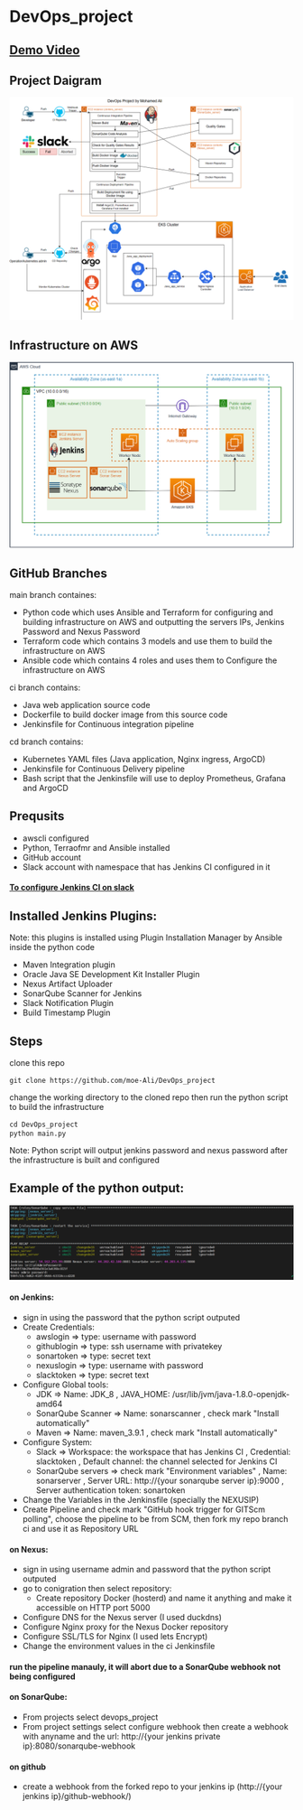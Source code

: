 # DevOps_project

## [Demo Video](https://drive.google.com/file/d/1S4w3sdd9qeTL-0ScwHiRtRmo_qdf39cr/view?usp=sharing)
## Project Daigram
![project](https://github.com/moe-Ali/DevOps_project/blob/main/screenshots/Project_Diagram.png)
## Infrastructure on AWS
![aws_infra](https://github.com/moe-Ali/DevOps_project/blob/main/screenshots/aws_public.png)

## GitHub Branches
main branch containes:
- Python code which uses Ansible and Terraform for configuring and building infrastructure on AWS and outputting the servers IPs, Jenkins Password and Nexus Password
- Terraform code which contains 3 models and use them to build the infrastructure on AWS
- Ansible code which contains 4 roles and uses them to Configure the infrastructure on AWS

ci branch contains:
- Java web application source code
- Dockerfile to build docker image from this source code
- Jenkinsfile for Continuous integration pipeline

cd branch contains:
- Kubernetes YAML files (Java application, Nginx ingress, ArgoCD)
- Jenkinsfile for Continuous Delivery pipeline
- Bash script that the Jenkinsfile will use to deploy Prometheus, Grafana and ArgoCD
## Prequsits
- awscli configured
- Python, Terraofmr and Ansible installed
- GitHub account
- Slack account with namespace that has Jenkins CI configured in it 
#### [To configure Jenkins CI on slack](https://slack.com/apps/A0F7VRFKN-jenkins-ci)
## Installed Jenkins Plugins:
Note: this plugins is installed using Plugin Installation Manager by Ansible inside the python code
- Maven Integration plugin
- Oracle Java SE Development Kit Installer Plugin
- Nexus Artifact Uploader
- SonarQube Scanner for Jenkins
- Slack Notification Plugin
- Build Timestamp Plugin

## Steps
clone this repo
```
git clone https://github.com/moe-Ali/DevOps_project
```
change the working directory to the cloned repo then run the python script to build the infrastructure
```
cd DevOps_project
python main.py
```
Note: Python script will output jenkins password and nexus password after the infrastructure is built and configured
## Example of the python output:
![output](https://github.com/moe-Ali/DevOps_project/blob/main/screenshots/final.png)
#### on Jenkins:
- sign in using the password that the python script outputed
- Create Credentials:
    - awslogin => type: username with password
    - githublogin => type: ssh username with privatekey
    - sonartoken => type: secret text
    - nexuslogin => type: username with password
    - slacktoken => type: secret text
- Configure Global tools:
    - JDK => Name: JDK_8 , JAVA_HOME: /usr/lib/jvm/java-1.8.0-openjdk-amd64
    - SonarQube Scanner => Name: sonarscanner , check mark "Install automatically"
    - Maven => Name: maven_3.9.1 , check mark "Install automatically"
- Configure System:
    - Slack => Workspace: the workspace that has Jenkins CI , Credential: slacktoken , Default channel: the channel selected for Jenkins CI
    - SonarQube servers => check mark "Environment variables" , Name: sonarserver , Server URL: http://{your sonarqube server ip}:9000 , Server authentication token: sonartoken
- Change the Variables in the Jenkinsfile (specially the NEXUSIP)
- Create Pipeline and check mark "GitHub hook trigger for GITScm polling", choose the pipeline to be from SCM, then fork my repo branch ci and use it as Repository URL
#### on Nexus:
- sign in using username admin and password that the python script outputed
- go to conigration then select repository:
    - Create repository Docker (hosterd) and name it anything and make it accessible on HTTP port 5000
- Configure DNS for the Nexus server (I used duckdns)
- Configure Nginx proxy for the Nexus Docker repository
- Configure SSL/TLS for Nginx (I used lets Encrypt)
- Change the environment values in the ci Jenkinsfile

#### run the pipeline manauly, it will abort due to a SonarQube webhook not being configured
#### on SonarQube:
- From projects select devops_project
- From project settings select configure webhook then create a webhook with anyname and the url: http://{your jenkins private ip}:8080/sonarqube-webhook

#### on github 
- create a webhook from the forked repo to your jenkins ip (http://{your jenkins ip}/github-webhook/)